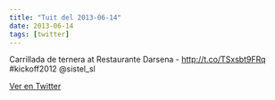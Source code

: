 ```yaml
---
title: "Tuit del 2013-06-14"
date: 2013-06-14
tags: [twitter]
---
```


Carrillada de ternera at Restaurante Darsena - http://t.co/TSxsbt9FRq #kickoff2012 @sistel_sl



[Ver en Twitter](https://twitter.com/i/web/status/345544497687568384)
